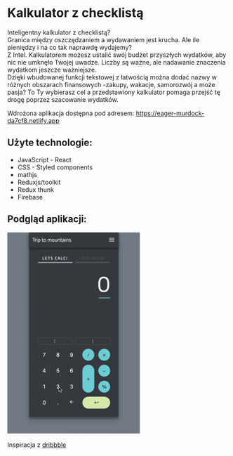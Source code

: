 # Kalkulator z checklistą

Inteligentny kalkulator z checklistą?\
Granica między oszczędzaniem a wydawaniem jest krucha. Ale ile pieniędzy i na co
tak naprawdę wydajemy?\
Z Intel. Kalkulatorem możesz ustalić swój budżet przyszłych wydatków, aby nic
nie umknęło Twojej uwadze. Liczby są ważne, ale nadawanie znaczenia wydatkom
jeszcze ważniejsze.\
Dzięki wbudowanej funkcji tekstowej z łatwością można dodać nazwy w różnych obszarach
finansowych -zakupy, wakacje, samorozwój a może pasja? To Ty wybierasz cel a przedstawiony
kalkulator pomaga przejść tę drogę poprzez szacowanie wydatków.

Wdrożona aplikacja dostępna pod adresem:
https://eager-murdock-da7cf8.netlify.app

## Użyte technologie:

<ul>
    <li>JavaScript - React</li>
    <li>CSS - Styled components</li>
    <li>mathjs</li>
    <li>Reduxjs/toolkit</li>
    <li>Redux thunk</li>
    <li>Firebase</li>
</ul>

## Podgląd aplikacji:

<img src="./public/assets/preview.gif" width="60%" height="60%" />

Inspiracja z
[dribbble](https://dribbble.com/shots/6153949-Calculate-Check-Repeat)
